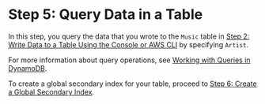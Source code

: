 # Step 5: Query Data in a Table<a name="getting-started-step-5"></a>

In this step, you query the data that you wrote to the `Music` table in [Step 2: Write Data to a Table Using the Console or AWS CLI](getting-started-step-2.md) by specifying `Artist`\. 

For more information about query operations, see [Working with Queries in DynamoDB](Query.md)\. 

To create a global secondary index for your table, proceed to [Step 6: Create a Global Secondary Index](getting-started-step-6.md)\.